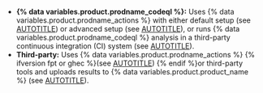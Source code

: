 * **{% data variables.product.prodname_codeql %}:** Uses {% data variables.product.prodname_actions %} with either default setup (see [AUTOTITLE](/code-security/code-scanning/enabling-code-scanning/configuring-default-setup-for-code-scanning)) or advanced setup (see [AUTOTITLE](/code-security/code-scanning/creating-an-advanced-setup-for-code-scanning/configuring-advanced-setup-for-code-scanning#configuring-advanced-setup-for-code-scanning-with-codeql)), or runs {% data variables.product.prodname_codeql %} analysis in a third-party continuous integration (CI) system (see [AUTOTITLE](/code-security/code-scanning/integrating-with-code-scanning/using-code-scanning-with-your-existing-ci-system)).
* **Third&#8209;party:** Uses {% data variables.product.prodname_actions %} {% ifversion fpt or ghec %}(see [AUTOTITLE](/code-security/code-scanning/creating-an-advanced-setup-for-code-scanning/configuring-advanced-setup-for-code-scanning#configuring-code-scanning-using-third-party-workflows)) {% endif %}or third-party tools and uploads results to {% data variables.product.product_name %} (see [AUTOTITLE](/code-security/code-scanning/integrating-with-code-scanning/uploading-a-sarif-file-to-github)).
